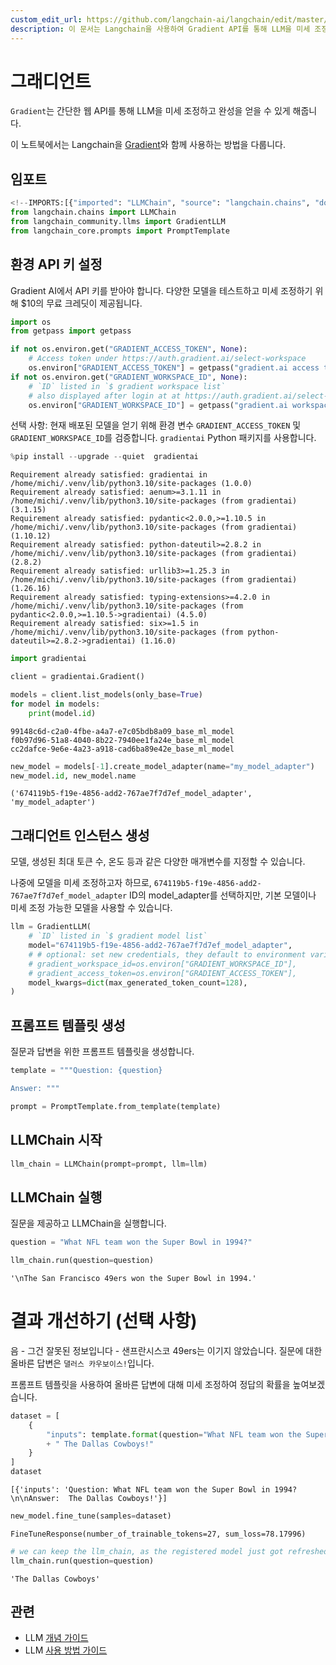 ```yaml
---
custom_edit_url: https://github.com/langchain-ai/langchain/edit/master/docs/docs/integrations/llms/gradient.ipynb
description: 이 문서는 Langchain을 사용하여 Gradient API를 통해 LLM을 미세 조정하고 완성을 얻는 방법을 설명합니다.
---
```


# 그래디언트

`Gradient`는 간단한 웹 API를 통해 LLM을 미세 조정하고 완성을 얻을 수 있게 해줍니다.

이 노트북에서는 Langchain을 [Gradient](https://gradient.ai/)와 함께 사용하는 방법을 다룹니다.

## 임포트

```python
<!--IMPORTS:[{"imported": "LLMChain", "source": "langchain.chains", "docs": "https://api.python.langchain.com/en/latest/chains/langchain.chains.llm.LLMChain.html", "title": "Gradient"}, {"imported": "GradientLLM", "source": "langchain_community.llms", "docs": "https://api.python.langchain.com/en/latest/llms/langchain_community.llms.gradient_ai.GradientLLM.html", "title": "Gradient"}, {"imported": "PromptTemplate", "source": "langchain_core.prompts", "docs": "https://api.python.langchain.com/en/latest/prompts/langchain_core.prompts.prompt.PromptTemplate.html", "title": "Gradient"}]-->
from langchain.chains import LLMChain
from langchain_community.llms import GradientLLM
from langchain_core.prompts import PromptTemplate
```


## 환경 API 키 설정
Gradient AI에서 API 키를 받아야 합니다. 다양한 모델을 테스트하고 미세 조정하기 위해 $10의 무료 크레딧이 제공됩니다.

```python
import os
from getpass import getpass

if not os.environ.get("GRADIENT_ACCESS_TOKEN", None):
    # Access token under https://auth.gradient.ai/select-workspace
    os.environ["GRADIENT_ACCESS_TOKEN"] = getpass("gradient.ai access token:")
if not os.environ.get("GRADIENT_WORKSPACE_ID", None):
    # `ID` listed in `$ gradient workspace list`
    # also displayed after login at at https://auth.gradient.ai/select-workspace
    os.environ["GRADIENT_WORKSPACE_ID"] = getpass("gradient.ai workspace id:")
```


선택 사항: 현재 배포된 모델을 얻기 위해 환경 변수 `GRADIENT_ACCESS_TOKEN` 및 `GRADIENT_WORKSPACE_ID`를 검증합니다. `gradientai` Python 패키지를 사용합니다.

```python
%pip install --upgrade --quiet  gradientai
```

```output
Requirement already satisfied: gradientai in /home/michi/.venv/lib/python3.10/site-packages (1.0.0)
Requirement already satisfied: aenum>=3.1.11 in /home/michi/.venv/lib/python3.10/site-packages (from gradientai) (3.1.15)
Requirement already satisfied: pydantic<2.0.0,>=1.10.5 in /home/michi/.venv/lib/python3.10/site-packages (from gradientai) (1.10.12)
Requirement already satisfied: python-dateutil>=2.8.2 in /home/michi/.venv/lib/python3.10/site-packages (from gradientai) (2.8.2)
Requirement already satisfied: urllib3>=1.25.3 in /home/michi/.venv/lib/python3.10/site-packages (from gradientai) (1.26.16)
Requirement already satisfied: typing-extensions>=4.2.0 in /home/michi/.venv/lib/python3.10/site-packages (from pydantic<2.0.0,>=1.10.5->gradientai) (4.5.0)
Requirement already satisfied: six>=1.5 in /home/michi/.venv/lib/python3.10/site-packages (from python-dateutil>=2.8.2->gradientai) (1.16.0)
```


```python
import gradientai

client = gradientai.Gradient()

models = client.list_models(only_base=True)
for model in models:
    print(model.id)
```

```output
99148c6d-c2a0-4fbe-a4a7-e7c05bdb8a09_base_ml_model
f0b97d96-51a8-4040-8b22-7940ee1fa24e_base_ml_model
cc2dafce-9e6e-4a23-a918-cad6ba89e42e_base_ml_model
```


```python
new_model = models[-1].create_model_adapter(name="my_model_adapter")
new_model.id, new_model.name
```


```output
('674119b5-f19e-4856-add2-767ae7f7d7ef_model_adapter', 'my_model_adapter')
```


## 그래디언트 인스턴스 생성
모델, 생성된 최대 토큰 수, 온도 등과 같은 다양한 매개변수를 지정할 수 있습니다.

나중에 모델을 미세 조정하고자 하므로, `674119b5-f19e-4856-add2-767ae7f7d7ef_model_adapter` ID의 model_adapter를 선택하지만, 기본 모델이나 미세 조정 가능한 모델을 사용할 수 있습니다.

```python
llm = GradientLLM(
    # `ID` listed in `$ gradient model list`
    model="674119b5-f19e-4856-add2-767ae7f7d7ef_model_adapter",
    # # optional: set new credentials, they default to environment variables
    # gradient_workspace_id=os.environ["GRADIENT_WORKSPACE_ID"],
    # gradient_access_token=os.environ["GRADIENT_ACCESS_TOKEN"],
    model_kwargs=dict(max_generated_token_count=128),
)
```


## 프롬프트 템플릿 생성
질문과 답변을 위한 프롬프트 템플릿을 생성합니다.

```python
template = """Question: {question}

Answer: """

prompt = PromptTemplate.from_template(template)
```


## LLMChain 시작

```python
llm_chain = LLMChain(prompt=prompt, llm=llm)
```


## LLMChain 실행
질문을 제공하고 LLMChain을 실행합니다.

```python
question = "What NFL team won the Super Bowl in 1994?"

llm_chain.run(question=question)
```


```output
'\nThe San Francisco 49ers won the Super Bowl in 1994.'
```


# 결과 개선하기 (선택 사항)
음 - 그건 잘못된 정보입니다 - 샌프란시스코 49ers는 이기지 않았습니다.
질문에 대한 올바른 답변은 `댈러스 카우보이스!`입니다.

프롬프트 템플릿을 사용하여 올바른 답변에 대해 미세 조정하여 정답의 확률을 높여보겠습니다.

```python
dataset = [
    {
        "inputs": template.format(question="What NFL team won the Super Bowl in 1994?")
        + " The Dallas Cowboys!"
    }
]
dataset
```


```output
[{'inputs': 'Question: What NFL team won the Super Bowl in 1994?\n\nAnswer:  The Dallas Cowboys!'}]
```


```python
new_model.fine_tune(samples=dataset)
```


```output
FineTuneResponse(number_of_trainable_tokens=27, sum_loss=78.17996)
```


```python
# we can keep the llm_chain, as the registered model just got refreshed on the gradient.ai servers.
llm_chain.run(question=question)
```


```output
'The Dallas Cowboys'
```


## 관련

- LLM [개념 가이드](/docs/concepts/#llms)
- LLM [사용 방법 가이드](/docs/how_to/#llms)
